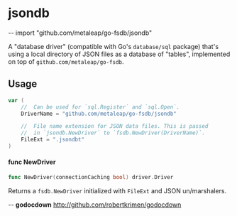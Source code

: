 # jsondb
--
    import "github.com/metaleap/go-fsdb/jsondb"

A "database driver" (compatible with Go's `database/sql` package) that's using a
local directory of JSON files as a database of "tables", implemented on top of
`github.com/metaleap/go-fsdb`.

## Usage

```go
var (
	//	Can be used for `sql.Register` and `sql.Open`.
	DriverName = "github.com/metaleap/go-fsdb/jsondb"

	//	File name extension for JSON data files. This is passed
	//	in `jsondb.NewDriver` to `fsdb.NewDriver(DriverName)`.
	FileExt = ".jsondbt"
)
```

#### func  NewDriver

```go
func NewDriver(connectionCaching bool) driver.Driver
```
Returns a `fsdb.NewDriver` initialized with `FileExt` and JSON un/marshalers.

--
**godocdown** http://github.com/robertkrimen/godocdown

